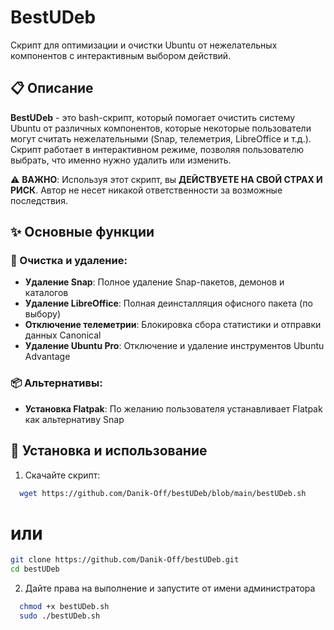# BestUDeb

Скрипт для оптимизации и очистки Ubuntu от нежелательных компонентов с интерактивным выбором действий.

## 📋 Описание

**BestUDeb** - это bash-скрипт, который помогает очистить систему Ubuntu от различных компонентов, которые некоторые пользователи могут считать нежелательными (Snap, телеметрия, LibreOffice и т.д.). Скрипт работает в интерактивном режиме, позволяя пользователю выбрать, что именно нужно удалить или изменить.

⚠️ **ВАЖНО**: Используя этот скрипт, вы **ДЕЙСТВУЕТЕ НА СВОЙ СТРАХ И РИСК**. Автор не несет никакой ответственности за возможные последствия.

## ✨ Основные функции

### 🔧 Очистка и удаление:
- **Удаление Snap**: Полное удаление Snap-пакетов, демонов и каталогов
- **Удаление LibreOffice**: Полная деинсталляция офисного пакета (по выбору)
- **Отключение телеметрии**: Блокировка сбора статистики и отправки данных Canonical
- **Удаление Ubuntu Pro**: Отключение и удаление инструментов Ubuntu Advantage

### 📦 Альтернативы:
- **Установка Flatpak**: По желанию пользователя устанавливает Flatpak как альтернативу Snap


## 🚀 Установка и использование

1. Скачайте скрипт:
```bash
  wget https://github.com/Danik-Off/bestUDeb/blob/main/bestUDeb.sh
```
# или
```bash
git clone https://github.com/Danik-Off/bestUDeb.git
cd bestUDeb
```
2. Дайте права на выполнение и запустите от имени администратора
```bash
  chmod +x bestUDeb.sh
  sudo ./bestUDeb.sh
```
